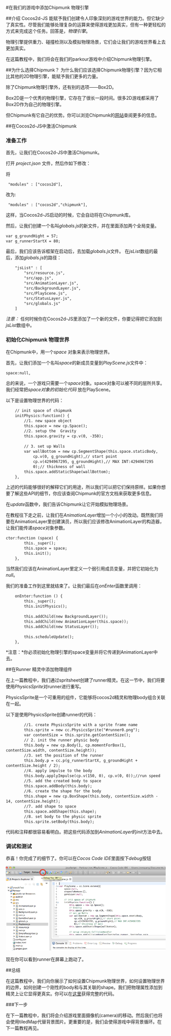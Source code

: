 #在我们的游戏中添加Chipmunk 物理引擎

##介绍
Cocos2d-JS 能赋予我们创建令人印象深刻的游戏世界的能力。但它缺少了真实性。尽管我们能够处理复杂的运算来使得游戏更加真实，但有一种更轻松的方式来完成这个任务。回答是，*物理引擎*。

物理引擎提供重力、碰撞检测以及模拟物理场景，它们会让我们的游戏世界看上去更加真实。

在这篇教程中，我们将会在我们的parkour游戏中介绍Chipmunk物理引擎。

##为什么选择Chipmunk？
为什么我们应该选择Chipmunk物理引擎？因为它相比其他的2D物理引擎，能赋予我们更多的力量。

除了Chipmunk物理引擎外，还有别的选项——Box2D。

Box2D是一个优秀的物理引擎，它存在了很长一段时间。很多2D游戏都采用了Box2D作为自己的物理引擎。

但Chipmunk有它自己的优势。你可以浏览Chipmunk的[网站](http://chipmunk-physics.net/)查阅更多的信息。

##在Cocos2d-JS中激活Chipmunk

### 准备工作

首先，让我们在Cocos2d-JS中激活Chipmunk。

打开 *project.json* 文件，然后作如下修改：

将
```
 "modules" : ["cocos2d"],
 ```

改为:

```
 "modules" : ["cocos2d","chipmunk"],
```

这样，当Cocos2d-JS启动的时候，它会自动将在Chipmunk库。

然后，让我们创建一个名叫*globals.js*的新文件，并在里面添加两个全局变量。

```
var g_groundHight = 57;
var g_runnerStartX = 80;
```
最后，我们应该告诉框架在启动后，去加载*globals.js*文件。
在*jsList*数组的最后，添加*globals.js*的路径：

```
    "jsList" : [
        "src/resource.js",
        "src/app.js",
        "src/AnimationLayer.js",
        "src/BackgroundLayer.js",
        "src/PlayScene.js",
        "src/StatusLayer.js",
        "src/globals.js"
    ]
```

*注意：* 任何时候你在Cocos2d-JS里添加了一个新的文件，你要记得把它添加到*jsList*数组中。

### 初始化Chipmunk 物理世界

在Chipmunk中，用一个*space* 对象来表示物理世界。

首先，让我们添加一个名叫*space*的新成员变量到*PlayScene.js*文件中：

```
space:null,
```

总的来说，一个游戏只需要一个*space*对象。space对象可以被不同的层所共享。我们经常把*space对象的初始化代码* 放在PlayScene。

以下是设置物理世界的代码：

```
    // init space of chipmunk
    initPhysics:function() {
        //1. new space object 
        this.space = new cp.Space();
        //2. setup the  Gravity
        this.space.gravity = cp.v(0, -350);

        // 3. set up Walls
        var wallBottom = new cp.SegmentShape(this.space.staticBody,
            cp.v(0, g_groundHight),// start point
            cp.v(4294967295, g_groundHight),// MAX INT:4294967295
            0);// thickness of wall
        this.space.addStaticShape(wallBottom);
    },
```

上述的代码能够很好的解释它们的用途，所以我们可以把它们保持原样。如果你想要了解这些API的细节，你应该查阅Chipmunk的官方文档来获取更多信息。

在*update*函数中，我们告诉Chipmunk让它开始模拟物理场景。

在教程往下走之前，让我们在*AnimationLayer*增加一个小小的改动。既然我们将要在AnimationLayer里创建演员，所以我们应该修改AnimationLayer的构造器，让我们能传递*space*对象参数。

```
ctor:function (space) {
        this._super();
        this.space = space;
        this.init();
    },
```

当然我们应该在AnimationLayer里定义一个弱引用成员变量，并把它初始化为*null*。

我们的准备工作到这里就结束了。让我们最后在*onEnter*函数里调用：

```
    onEnter:function () {
        this._super();
        this.initPhysics();

        this.addChild(new BackgroundLayer());
        this.addChild(new AnimationLayer(this.space));
        this.addChild(new StatusLayer());

        this.scheduleUpdate();
    },
```

*注意：*你必须初始化物理引擎的space变量并将它传递到AnimationLayer中去。

##在Runner 精灵中添加物理组件

在上一篇教程中，我们通过spritsheet创建了runner精灵。在这一节中，我们将要使用*PhysicsSprite*对runner进行重写。

PhysicsSprite是一个可重用的组件，它能够将cocos2d精灵和物理body组合关联在一起。

以下是使用PhysicsSprite创建runner的代码：

```
        //1. create PhysicsSprite with a sprite frame name
        this.sprite = new cc.PhysicsSprite("#runner0.png");
        var contentSize = this.sprite.getContentSize();
        // 2. init the runner physic body
        this.body = new cp.Body(1, cp.momentForBox(1, contentSize.width, contentSize.height));
        //3. set the position of the runner
        this.body.p = cc.p(g_runnerStartX, g_groundHight + contentSize.height / 2);
        //4. apply impulse to the body
        this.body.applyImpulse(cp.v(150, 0), cp.v(0, 0));//run speed
        //5. add the created body to space
        this.space.addBody(this.body);
        //6. create the shape for the body
        this.shape = new cp.BoxShape(this.body, contentSize.width - 14, contentSize.height);
        //7. add shape to space
        this.space.addShape(this.shape);
        //8. set body to the physic sprite
        this.sprite.setBody(this.body);
```

代码和注释都很容易看明白。把这些代码添加到*AnimationLayer*的*init*方法中去。

### 调试和测试

恭喜！你完成了的细节了。你可以在*Cocos Code IDE*里面按下*debug*按钮

![run](res/run.png)

现在你可以看到runner在屏幕上跑动了。

##总结

在这篇教程中，我们向你展示了如何设置Chipmunk物理世界，如何设置物理世界的边界，如何创建一个刚性的body和与其关联的shape。我们把物理属性添加到精灵上让它显得更真实。你可以在[这里](res/Parkour.zip)获得完整的代码。

###下一步

在下一篇教程中，我们将会介绍游戏里面摄像机(camera)的移动。然后我们也将会使用tiledMap代替背景图片。更重要的是，我们会使得游戏中得背景循环。在下一篇教程再见。


